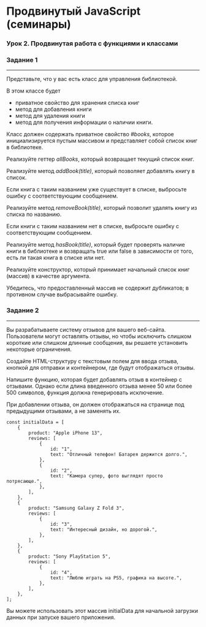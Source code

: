 # Продвинутый JavaScript (семинары)

### Урок 2. Продвинутая работа с функциями и классами

### Задание 1

---

Представьте, что у вас есть класс для управления библиотекой.

В этом классе будет

- приватное свойство для хранения списка книг
- метод для добавления книги
- метод для удаления книги
- метод для получения информации о наличии книги.

Класс должен содержать приватное свойство _#books_, которое инициализируется пустым массивом и представляет собой список книг в библиотеке.

Реализуйте геттер _allBooks_, который возвращает текущий список книг.

Реализуйте метод _addBook(title)_, который позволяет добавлять книгу в список.

Если книга с таким названием уже существует в списке, выбросьте ошибку с соответствующим сообщением.

Реализуйте метод _removeBook(title)_, который позволит удалять книгу из списка по названию.

Если книги с таким названием нет в списке, выбросьте ошибку с соответствующим сообщением.

Реализуйте метод _hasBook(title)_, который будет проверять наличие книги в библиотеке и возвращать true или false в зависимости от того, есть ли такая книга в списке или нет.

Реализуйте конструктор, который принимает начальный список книг (массив) в качестве аргумента.

Убедитесь, что предоставленный массив не содержит дубликатов; в противном случае выбрасывайте ошибку.

### Задание 2

---

Вы разрабатываете систему отзывов для вашего веб-сайта. Пользователи могут оставлять отзывы, но чтобы исключить слишком короткие или слишком длинные сообщения, вы решаете установить некоторые ограничения.

Создайте HTML-структуру с текстовым полем для ввода отзыва, кнопкой для отправки и контейнером, где будут отображаться отзывы.

Напишите функцию, которая будет добавлять отзыв в контейнер с отзывами. Однако если длина введенного отзыва менее 50 или более 500 символов, функция должна генерировать исключение.

При добавлении отзыва, он должен отображаться на странице под предыдущими отзывами, а не заменять их.

    const initialData = [
        {
            product: "Apple iPhone 13",
            reviews: [
                {
                    id: "1",
                    text: "Отличный телефон! Батарея держится долго.",
                },
                {
                    id: "2",
                    text: "Камера супер, фото выглядят просто потрясающе.",
                },
            ],
        },
        {
            product: "Samsung Galaxy Z Fold 3",
            reviews: [
                {
                    id: "3",
                    text: "Интересный дизайн, но дорогой.",
                },
            ],
        },
        {
            product: "Sony PlayStation 5",
            reviews: [
                {
                    id: "4",
                    text: "Люблю играть на PS5, графика на высоте.",
                },
            ],
        },
    ];

Вы можете использовать этот массив initialData для начальной загрузки данных при запуске вашего приложения.
